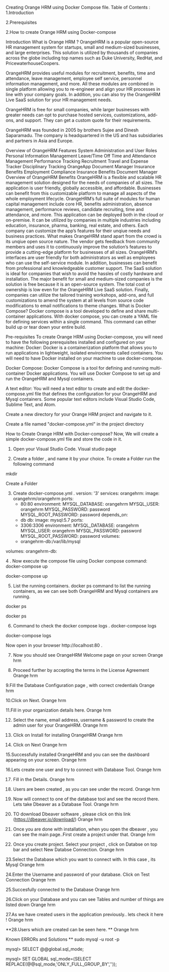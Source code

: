 Creating Orange HRM using Docker Compose file.
Table of Contents :
1.Introduction

2.Prerequisites

2.How to create Orange HRM using Docker-compose

Introduction
What is Orange HRM ?
OrangeHRM is a popular open-source HR management system for startups, small and medium-sized businesses, and large enterprises. This solution is utilized by thousands of companies across the globe including top names such as Duke University, RedHat, and PricewaterhouseCoopers.

OrangeHRM provides useful modules for recruitment, benefits, time and attendance, leave management, employee self service, personnel information management, and more. All these modules are combined in single platform allowing you to re-engineer and align your HR processes in line with your company goals. In addition, you can also try the OrangeHRM Live SaaS solution for your HR management needs.

OrangeHRM is free for small companies, while larger businesses with greater needs can opt to purchase hosted services, customizations, add-ons, and support. They can get a custom quote for their requirements.

OrangeHRM was founded in 2005 by brothers Sujee and Dinesh Saparamadu. The company is headquartered in the US and has subsidiaries and partners in Asia and Europe.

Overview of OrangeHRM Features
System Administration and User Roles
Personal Information Management
Leave/Time Off
Time and Attendance Management
Performance Tracking
Recruitment
Travel and Expense Tracker
Disciplinary Tracking
OrangeApp
Document Manager
Insurance Benefits
Employment Compliance
Insurance Benefits
Document Manager
Overview of OrangeHRM Benefits
OrangeHRM is a flexible and scalable HR management solution designed for the needs of companies of all sizes. The application is user friendly, globally accessible, and affordable. Businesses can benefit from this customizable platform to manage all aspects of the whole employment lifecycle.
OrangeHRM’s full suite of modules for human capital management include core HR, benefits administration, absence management, performance reviews, candidate recruiting, time and attendance, and more. This application can be deployed both in the cloud or on-premise. It can be utilized by companies in multiple industries including education, insurance, pharma, banking, real estate, and others. Each company can customize the app’s features for their unqiue needs and business practices.
What makes OrangeHRM stand apart from the crowd is its unqiue open source nature. The vendor gets feedback from community members and uses it to continuously improve the solution’s features to provide a cutting-edge platform for businesses of all sizes.
OrangeHRM’s interfaces are user friendly for both administrators as well as employees who can use the self-service module. In addition, businesses can benefit from professional and knowledgeable customer support. The SaaS solution is ideal for companies that wish to avoid the hassles of costly hardware and installation.
The major benefit for small and medium-sized companies is the solution is free because it is an open-source system. The total cost of ownership is low even for the OrangeHRM Live SaaS solution.
Finally, companies can utilize the tailored training workshops, add-ons, and full customizations to amend the system at all levels from source code modifications to email notifications to theme changes.
What is Docker Compose?
Docker compose is a tool developed to define and share multi-container applications. With docker compose, you can create a YAML file for defining services within a single command. This command can either build up or tear down your entire build.

Pre-requisites
To create Orange HRM using Docker-compose, you will need to have the following prerequisites installed and configured on your machine:
Docker: Docker is a containerization platform that allows you to run applications in lightweight, isolated environments called containers. You will need to have Docker installed on your machine to use docker-compose.

Docker Compose: Docker Compose is a tool for defining and running multi-container Docker applications. You will use Docker Compose to set up and run the OrangeHRM and Mysql containers.

A text editor: You will need a text editor to create and edit the docker-compose.yml file that defines the configuration for your OrangeHRM and Mysql containers. Some popular text editors include Visual Studio Code, Sublime Text, and Atom.

Create a new directory for your Orange HRM project and navigate to it.

Create a file named "docker-compose.yml" in the project directory

How to Create Orange HRM with Docker-compose?
Now, We will create a simple docker-compose.yml file and store the code in it.

1. Open your Visual Studio Code.
Visual studio page

2. Create a folder , and name it by your choice.
To create a Folder run the following command

mkdir <folder-name>

Create a Folder

3. Create docker-compose.yml .
version: '3'
services:
  orangehrm:
    image: orangehrm/orangehrm
    ports:
      - 80:80
    environment:
      MYSQL_DATABASE: orangehrm
      MYSQL_USER: orangehrm
      MYSQL_PASSWORD: password
      MYSQL_ROOT_PASSWORD: password
    depends_on:
      - db
  db:
    image: mysql:5.7
    ports:
      - 3306:3306
    environment:
      MYSQL_DATABASE: orangehrm
      MYSQL_USER: orangehrm
      MYSQL_PASSWORD: password
      MYSQL_ROOT_PASSWORD: password
    volumes:
      - orangehrm-db:/var/lib/mysql

volumes:
  orangehrm-db:

4 . Now execute the compose file using Docker compose command:
docker-compose up

docker-compose up

5. List the running containers.
docker ps command to list the running containers, as we can see both OrangeHRM and Mysql containers are running.

docker ps

docker ps

6. Command to check the docker compose logs .
docker-compose logs

docker-compose logs

Now open in your browser http://localhost:80 .

7. Now you should see OrangeHRM Welcome page on your screen
Orange hrm

8. Proceed further by accepting the terms in the License Agreement
Orange hrm

9.Fill the Database Configuration page , with correct credentials
Orange hrm

10.Click on Next.
Orange hrm

11.Fill in your organization details here.
Orange hrm

12. Select the name, email address, username & password to create the admin user for your OrangeHRM.
Orange hrm

13. Click on Install for installing OrangeHRM
Orange hrm

14. Click on Next
Orange hrm

15.Successfully installed OrangeHRM and you can see the dashboard appearing on your screen.
Orange hrm

16.Lets create one user and try to connect with Database Tool.
Orange hrm

17. Fill in the Details.
Orange hrm

18. Users are been created , as you can see under the record.
Orange hrm

19. Now will connect to one of the database tool and see the record there. Lets take Dbeaver as a Database Tool.
Orange hrm

20. TO download Dbeaver software , please click on this link (https://dbeaver.io/download/)
Orange hrm

21. Once you are done with installation, when you open the dbeaver , you can see the main page..First create a project under that.
Orange hrm

22. Once you create project. Select your project , click on Databse on top bar and select New Databse Connection.
Orange hrm

23.Select the Database which you want to connect with. In this case , its Mysql
Orange hrm

24.Enter the Username and password of your database. Click on Test Connection
Orange hrm

25.Succesfully connected to the Database
Orange hrm

26.Click on your Database and you can see Tables and number of things are listed down
Orange hrm

27.As we have created users in the application previously.. lets check it here !
Orange hrm

**28.Users which are created can be seen here. **
Orange hrm

Known ERRORs and Solutions **
sudo mysql -u root -p

mysql> SELECT @@global.sql_mode;

mysql> SET GLOBAL sql_mode=(SELECT REPLACE(@@sql_mode,'ONLY_FULL_GROUP_BY',''));